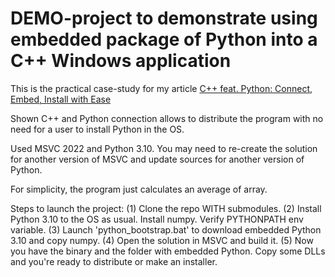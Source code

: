 # DEMO-project to demonstrate using embedded package of Python into a C++ Windows application

This is the practical case-study for my article [C++ feat. Python: Connect, Embed, Install with Ease](https://towardsai.net/p/machine-learning/c-feat-python-connect-embed-install-with-ease)

Shown C++ and Python connection allows to distribute the program with no need for a user to install Python in the OS.

Used MSVC 2022 and Python 3.10. You may need to re-create the solution for another version of MSVC and update sources for another version of Python.

For simplicity, the program just calculates an average of array.

Steps to launch the project:
(1) Clone the repo WITH submodules.
(2) Install Python 3.10 to the OS as usual. Install numpy. Verify PYTHONPATH env variable.
(3) Launch 'python_bootstrap.bat' to download embedded Python 3.10 and copy numpy.
(4) Open the solution in MSVC and build it.
(5) Now you have the binary and the folder with embedded Python. Copy some DLLs and you're ready to distribute or make an installer.
